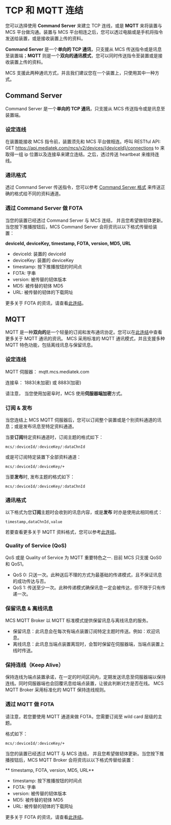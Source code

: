 # TCP 和 MQTT 连结

您可以选择使用 **Command Server** 来建立 TCP 连线，或是 **MQTT** 来将装置与 MCS 平台做沟通。装置与 MCS 平台相连之后，您可以透过电脑或是手机将指令发送给装置，或是接收装置上传的资料。

**Command Server** 是一个**单向的 TCP 通讯**，只支援从 MCS 传送指令或是讯息至装置端；**MQTT** 则是一个**双向的通讯模式**，您可以同时传送指令至装置或是接收装置上传的资料。

MCS 支援此两种通讯方式，并且我们建议您在一个装置上，只使用其中一种方式。


## Command Server
Command Server 是一个**单向的 TCP 通讯**，只支援从 MCS 传送指令或是讯息至装置端。

### 设定连线
在装置能接收 MCS 指令前，装置须先和 MCS 平台做相连。呼叫 RESTful API: GET https://api.mediatek.com/mcs/v2/devices/{deviceId}/connections to 来取得一组 ip 位置以及连接阜来建立连结。之后，透过传送 heartbeat 来维持连线。


### 通讯格式
透过 Command Server 传送指令，您可以参考 [Command Server 格式](https://mcs.mediatek.com/resources/latest/api_references/#command-server-format) 来传送正确的格式给不同的资料通道。

 ### 透过 Command Server 做 FOTA

当您的装置已经透过 Command Server 与 MCS 连结， 并且您希望做韧体更新。当您按下推播按钮后，MCS Command Server 会将资讯以以下格式传替给装置：

**deviceId, deviceKey, timestamp, FOTA, version, MD5, URL**

* deviceId: 装置的 deviceId
* deviceKey: 装置的 deviceKey
* timestamp: 按下推播按钮的时间点
* FOTA: 字串
* version: 被传替的韧体版本
* MD5: 被传替的韧体 MD5
* URL: 被传替的韧体的下载网址

更多关于 FOTA 的资讯，请查看[此连结](../tutorial/managing_firmware)。

## MQTT
MQTT 是一种**双向的**是一个轻量的订阅和发布通讯协定。您可以在[此连结](http://mqtt.org/)中查看更多关于 MQTT 通讯的资讯。 MCS 采用标准的 MQTT 通讯模式，并且支援多种 MQTT 特色功能，包括离线讯息与保留讯息。

### 设定连线

MQTT 伺服器： mqtt.mcs.mediatek.com

连接阜： 1883(未加密) 或 8883(加密)

请注意， 当您使用加密阜时，MCS 使用**伺服器端加密**方式。

### 订阅 & 发布

当您连结上 MCS MQTT 伺服器后，您可以订阅整个装置或是个别资料通道的讯息；或是发布讯息至特定资料通道。

当要**订阅**特定资料通道时，订阅主题的格式如下：

```
mcs/:deviceId/:deviceKey/:dataChnId
```

或是可订阅特定装置下全部资料通道：

```
mcs/:deviceId/:deviceKey/+
```

当要**发布**时, 发布主题的格式如下：

```
mcs/:deviceId/:deviceKey/:dataChnId
```

### 通讯格式

以下格式为您**订阅**主题时会收到的讯息内容，或是**发布** 时亦是使用此相同格式：
```
timestamp,dataChnId,value
```

若要查看更多关于 MQTT 资料格式，您可以参考[此连结](../api_references/mqtt_communication_format)。

### Quality of Service (QoS)

QoS 或是 Quality of Service 为 MQTT 重要特色之一. 目前 MCS 只支援 QoS0 和 QoS1。

* QoS 0: 只送一次。此种送后不理的方式为最基础的传递模式，且不保证讯息的成功传达与否。
* QoS 1: 传送至少一次。此种传递模式确保讯息一定会被传达，但不限于只有传递一次。

### 保留讯息 & 离线讯息

MCS MQTT Broker 以 MQTT 标准模式提供保留讯息与离线讯息的服务。

* 保留讯息：此讯息会在每次有端点装置订阅特定主题时传送。例如：欢迎讯息。
* 离线讯息：此讯息当端点装置离现时，会暂时保留在伺服器端，当端点装置上线时传送。

### 保持连线（Keep Alive）

保持连线为端点装置承诺，在一定的时间区间内，定期发送讯息至伺服器端以保持连线。同时伺服器端也会回覆讯息给端点装置，让彼此判断对方是否在线。 MCS MQTT Broker 采用标准化的 MQTT 保持连线规则。


### 透过 MQTT 做 FOTA

请注意，若您要使用 MQTT 通道来做 FOTA，您需要订阅至 wild card 层级的主题。

格式如下：

```
mcs/:deviceId/:deviceKey/+
```

当您的装置已经透过 MQTT 与 MCS 连结， 并且您希望做韧体更新。当您按下推播按钮后，MCS MQTT Broker 会将资讯以以下格式传替给装置：

** timestamp, FOTA, version, MD5, URL**

* timestamp: 按下推播按钮的时间点
* FOTA: 字串
* version: 被传替的韧体版本
* MD5: 被传替的韧体 MD5
* URL: 被传替的韧体的下载网址

更多关于 FOTA 的资讯，请查看[此连结](../tutorial/managing_firmware)。
